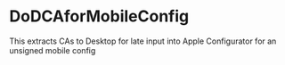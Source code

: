 # DoDCAforMobileConfig
This extracts CAs to Desktop for late input into Apple Configurator for an unsigned mobile config
